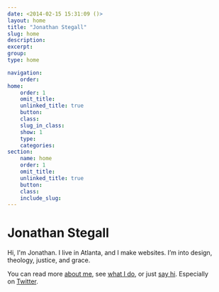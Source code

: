 ```yaml
---
date: <2014-02-15 15:31:09 ()>
layout: home
title: "Jonathan Stegall"
slug: home
description:
excerpt:
group:
type: home

navigation:
    order:
home:
    order: 1
    omit_title:
    unlinked_title: true
    button:
    class:
    slug_in_class:
    show: 1
    type:
    categories:
section:
    name: home
    order: 1
    omit_title: 
    unlinked_title: true
    button:
    class: 
    include_slug:
---
```

# Jonathan Stegall
Hi, I'm Jonathan. I live in Atlanta, and I make websites. I’m into design, theology, justice, and grace.

You can read more [about me](http://jonathanstegall.com/about/), see [what I do](http://jonathanstegall.com/work/), or just [say hi](#contact). Especially on&nbsp;[Twitter](http://twitter.com/jonathanstegall).